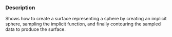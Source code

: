 ### Description

Shows how to create a surface representing a sphere by creating an implicit sphere, sampling the implicit function, and finally contouring the sampled data to produce the surface.
